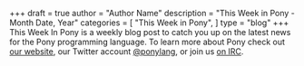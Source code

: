 +++
draft = true
author = "Author Name"
description = "This Week in Pony - Month Date, Year"
categories = [
    "This Week in Pony",
]
type = "blog"
+++
This Week In Pony is a weekly blog post to catch you up on the latest news for
the Pony programming language. To learn more about Pony check out [our website](ponylang.org), our Twitter account [@ponylang](https://twitter.com/ponylang), or join us [on IRC](https://webchat.freenode.net/?channels=%23ponylang).
